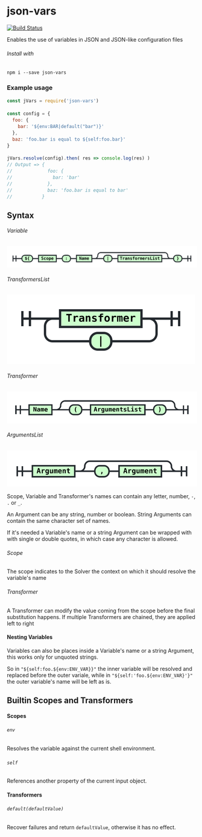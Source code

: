 # json-vars
[![Build Status](https://travis-ci.org/l-catallo/json-vars.svg?branch=master)](https://travis-ci.org/l-catallo/json-vars)

Enables the use of variables in JSON and JSON-like configuration files

###### Install with

`npm i --save json-vars`

### Example usage

```javascript
const jVars = require('json-vars')

const config = {
  foo: {
    bar: '${env:BAR|default("bar")}'
  },
  baz: 'foo.bar is equal to ${self:foo.bar}'
}

jVars.resolve(config).then( res => console.log(res) )
// Output => {
//             foo: {
//               bar: 'bar'
//             },
//             baz: 'foo.bar is equal to bar'
//           }
```

## Syntax

###### Variable
![Variable syntax diagram](./assets/Variable.svg)

###### TransformersList
![TransformersList syntax diagram](./assets/TransformersList.svg)

###### Transformer
![Transformer syntax diagram](./assets/Transformer.svg)

###### ArgumentsList
![ArgumentsList syntax diagram](./assets/ArgumentsList.svg)

Scope, Variable and Transformer's names can contain any letter,
number, `-`, `.` or `_`.

An Argument can be any string, number or boolean. String Arguments can contain
the same character set of names.

If it's needed a Variable's name or a string Argument can be wrapped with
with single or double quotes, in which case any character is allowed.

###### Scope

The scope indicates to the Solver the context on which it should resolve the
variable's name

###### Transformer

A Transformer can modify the value coming from the scope before the final
substitution happens. If multiple Transformers are chained, they are applied
left to right

#### Nesting Variables

Variables can also be places inside a Variable's name or a string Argument, this
works only for unquoted strings.

So in `"${self:foo.${env:ENV_VAR}}"` the inner variable will be resolved and
replaced before the outer variale, while in `"${self:'foo.${env:ENV_VAR}'}"`
the outer variable's name will be left as is.

## Builtin Scopes and Transformers

#### Scopes

###### `env`
Resolves the variable against the current shell environment.

###### `self`
References another property of the current input object.

#### Transformers

###### `default(defaultValue)`
Recover failures and return `defaultValue`, otherwise it has no effect.
